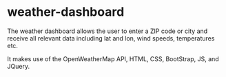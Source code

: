 # weather-dashboard

The weather dashboard allows the user to enter a ZIP code or city and receive all relevant data including lat and lon, wind speeds, temperatures etc.

It makes use of the OpenWeatherMap API, HTML, CSS, BootStrap, JS, and JQuery.